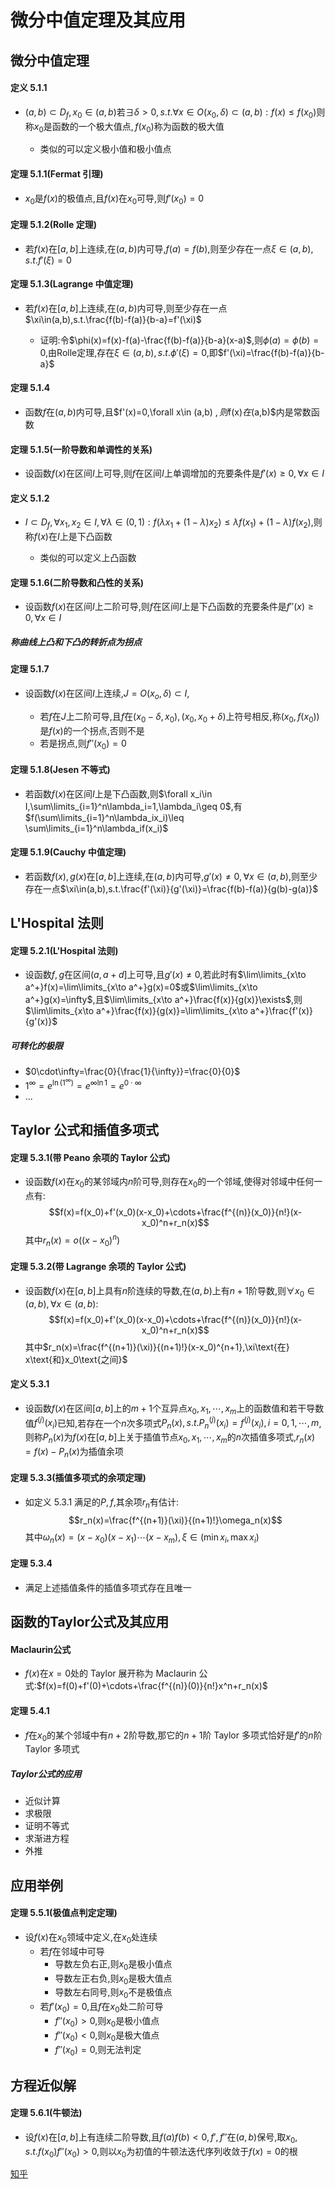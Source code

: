 # 微分中值定理及其应用

## 微分中值定理

#### 定义 5.1.1

- $(a,b)\subset D_f,x_0\in (a,b)\text{若}\exists\delta>0,s.t.\forall x\in O(x_0,\delta)\subset (a,b):f(x)\leq f(x_0)\text{则称} x_0\text{是函数的一个极大值点},f(x_0)\text{称为函数的极大值}$
    
    - 类似的可以定义极小值和极小值点

#### 定理 5.1.1(Fermat 引理)

- $x_0$是$f(x)$的极值点,且$f(x)$在$x_0$可导,则$f'(x_0)=0$ 

#### 定理 5.1.2(Rolle 定理)

- 若$f(x)$在$[a,b]$上连续,在$(a,b)$内可导,$f(a)=f(b)$,则至少存在一点$\xi\in(a,b),s.t.f'(\xi)=0$

#### 定理 5.1.3(Lagrange 中值定理)

- 若$f(x)$在$[a,b]$上连续,在$(a,b)$内可导,则至少存在一点$\xi\in(a,b),s.t.\frac{f(b)-f(a)}{b-a}=f'(\xi)$

    - 证明:令$\phi(x)=f(x)-f(a)-\frac{f(b)-f(a)}{b-a}(x-a)$,则$\phi(a)=\phi(b)=0$,由Rolle定理,存在$\xi\in(a,b),s.t.\phi'(\xi)=0$,即$f'(\xi)=\frac{f(b)-f(a)}{b-a}$

#### 定理 5.1.4

- 函数$f$在$(a,b)$内可导,且$f'(x)=0,\forall x\in (a,b) $,则$f(x)$在$(a,b)$内是常数函数

#### 定理 5.1.5(一阶导数和单调性的关系)

- 设函数$f(x)$在区间$I$上可导,则$f$在区间$I$上单调增加的充要条件是$f'(x)\geq 0,\forall x\in I$

#### 定义 5.1.2

- $I\subset D_f,\forall x_1,x_2\in I,\forall\lambda\in (0,1):f(\lambda x_1+(1-\lambda)x_2)\leq \lambda f(x_1)+(1-\lambda)f(x_2)$,则称$f(x)$在$I$上是下凸函数
    
    - 类似的可以定义上凸函数
  

#### 定理 5.1.6(二阶导数和凸性的关系)

- 设函数$f(x)$在区间$I$上二阶可导,则$f$在区间$I$上是下凸函数的充要条件是$f''(x)\geq 0,\forall x\in I$

##### 称曲线上凸和下凸的转折点为拐点

#### 定理 5.1.7

- 设函数$f(x)$在区间$I$上连续,$J=O(x_o,\delta)\subset I$,

    - 若$f$在$J$上二阶可导,且$f$在$(x_0-\delta,x_0),(x_0,x_0+\delta)$上符号相反,称$(x_0,f(x_0))$是$f(x)$的一个拐点,否则不是
    - 若是拐点,则$f''(x_0)=0$
  

#### 定理 5.1.8(Jesen 不等式)

- 若函数$f(x)$在区间$I$上是下凸函数,则$\forall x_i\in I,\sum\limits_{i=1}^n\lambda_i=1,\lambda_i\geq 0$,有$f(\sum\limits_{i=1}^n\lambda_ix_i)\leq \sum\limits_{i=1}^n\lambda_if(x_i)$

#### 定理 5.1.9(Cauchy 中值定理)

- 若函数$f(x),g(x)$在$[a,b]$上连续,在$(a,b)$内可导,$g'(x)\neq 0,\forall x\in (a,b)$,则至少存在一点$\xi\in(a,b),s.t.\frac{f'(\xi)}{g'(\xi)}=\frac{f(b)-f(a)}{g(b)-g(a)}$

## L'Hospital 法则

#### 定理 5.2.1(L'Hospital 法则)
- 设函数$f,g$在区间$(a ,a+d]$上可导,且$g'(x)\neq 0$,若此时有$\lim\limits_{x\to a^+}f(x)=\lim\limits_{x\to a^+}g(x)=0$或$\lim\limits_{x\to a^+}g(x)=\infty$,且$\lim\limits_{x\to a^+}\frac{f(x)}{g(x)}\exists$,则$\lim\limits_{x\to a^+}\frac{f(x)}{g(x)}=\lim\limits_{x\to a^+}\frac{f'(x)}{g'(x)}$

##### 可转化的极限
- $0\cdot\infty=\frac{0}{\frac{1}{\infty}}=\frac{0}{0}$
- $1^\infty=e^{\ln(1^\infty)}=e^{\infty\ln1}=e^{0\cdot\infty}$
- ...


## Taylor 公式和插值多项式
#### 定理 5.3.1(带 Peano 余项的 Taylor 公式)
- 设函数$f(x)$在$x_0$的某邻域内$n$阶可导,则存在$x_0$的一个邻域,使得对邻域中任何一点有:$$f(x)=f(x_0)+f'(x_0)(x-x_0)+\cdots+\frac{f^{(n)}(x_0)}{n!}(x-x_0)^n+r_n(x)$$
    其中$r_n(x)=o((x-x_0)^n)$

#### 定理 5.3.2(带 Lagrange 余项的 Taylor 公式)
- 设函数$f(x)$在$[a,b]$上具有$n$阶连续的导数,在$(a,b)$上有$n+1$阶导数,则$\forall x_0\in (a,b),\forall x\in (a,b)$:$$f(x)=f(x_0)+f'(x_0)(x-x_0)+\cdots+\frac{f^{(n)}(x_0)}{n!}(x-x_0)^n+r_n(x)$$
    其中$r_n(x)=\frac{f^{(n+1)}(\xi)}{(n+1)!}(x-x_0)^{n+1},\xi\text{在} x\text{和}x_0\text{之间}$

#### 定义 5.3.1
- 设函数$f(x)$在区间$[a,b]$上的$m+1$个互异点$x_0,x_1,\cdots,x_m$上的函数值和若干导数值$f^{(j)}(x_i)$已知,若存在一个$n$次多项式$P_n(x),s.t.P_n^{(j)}(x_i)=f^{(j)}(x_i),i=0,1,\cdots,m$,则称$P_n(x)$为$f(x)$在$[a,b]$上关于插值节点$x_0,x_1,\cdots,x_m$的$n$次插值多项式,$r_n(x)=f(x)-P_n(x)$为插值余项

#### 定理 5.3.3(插值多项式的余项定理)
- 如定义 5.3.1 满足的$P,f$,其余项$r_n$有估计:$$r_n(x)=\frac{f^{(n+1)}(\xi)}{(n+1)!}\omega_n(x)$$
    其中$\omega_n(x)=(x-x_0)(x-x_1)\cdots(x-x_m),\xi\in (\min{x_i},\max{x_i})$

#### 定理 5.3.4
- 满足上述插值条件的插值多项式存在且唯一

## 函数的Taylor公式及其应用

#### Maclaurin公式

- $f(x)$在$x=0$处的 Taylor 展开称为 Maclaurin 公式:$f(x)=f(0)+f'(0)+\cdots+\frac{f^{(n)}(0)}{n!}x^n+r_n(x)$

#### 定理 5.4.1
- $f$在$x_0$的某个邻域中有$n+2$阶导数,那它的$n+1$阶 Taylor 多项式恰好是$f'$的$n$阶 Taylor 多项式

##### Taylor公式的应用
- 近似计算
- 求极限
- 证明不等式
- 求渐进方程
- 外推

## 应用举例
#### 定理 5.5.1(极值点判定定理)
- 设$f(x)$在$x_0$领域中定义,在$x_0$处连续
  - 若$f$在邻域中可导
    - 导数左负右正,则$x_0$是极小值点
    - 导数左正右负,则$x_0$是极大值点
    - 导数左右同号,则$x_0$不是极值点
  - 若$f'(x_0)=0$,且$f$在$x_0$处二阶可导
    - $f''(x_0)>0$,则$x_0$是极小值点
    - $f''(x_0)<0$,则$x_0$是极大值点
    - $f''(x_0)=0$,则无法判定
  
## 方程近似解
#### 定理 5.6.1(牛顿法)
- 设$f(x)$在$[a,b]$上有连续二阶导数,且$f(a)f(b)<0,f',f''\text{在}(a,b)\text{保号}$,取$x_0,s.t.f(x_0)f''(x_0)>0$,则以$x_0$为初值的牛顿法迭代序列收敛于$f(x)=0$的根







[知乎](https://zhuanlan.zhihu.com/p/690962318)
